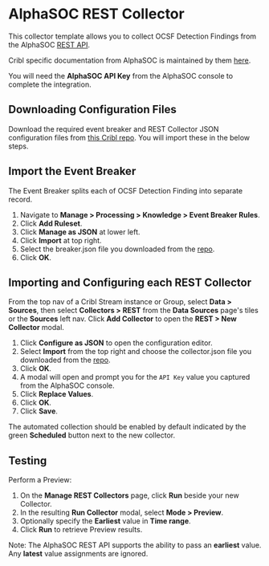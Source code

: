 # AlphaSOC REST Collector

This collector template allows you to collect OCSF Detection Findings from the AlphaSOC [REST API](https://docs.alphasoc.com/api_reference/).

Cribl specific documentation from AlphaSOC is maintained by them [here](https://docs.alphasoc.com/collecting_data/transports/cribl/).

You will need the **AlphaSOC API Key** from the AlphaSOC console to complete the integration.

## Downloading Configuration Files

Download the required event breaker and REST Collector JSON configuration files from [this Cribl repo](https://github.com/criblio/collector-templates/tree/main/collectors/rest/alphasoc). You will import these in the below steps. 

## Import the Event Breaker

The Event Breaker splits each of OCSF Detection Finding into separate record.

1. Navigate to **Manage > Processing > Knowledge > Event Breaker Rules**.
2. Click **Add Ruleset**.
3. Click **Manage as JSON** at lower left.
4. Click **Import** at top right.
5. Select the breaker.json file you downloaded from the [repo](https://github.com/criblio/collector-templates/tree/main/collectors/rest/alphasoc).
6. Click **OK**.

## Importing and Configuring each REST Collector

From the top nav of a Cribl Stream instance or Group, select **Data > Sources**, then select **Collectors > REST** from the **Data Sources** page's tiles or the **Sources** left nav. Click **Add Collector** to open the **REST > New Collector** modal.

1. Click **Configure as JSON** to open the configuration editor.
2. Select **Import** from the top right and choose the collector.json file you downloaded from the [repo](https://github.com/criblio/collector-templates/tree/main/collectors/rest/alphasoc).
3. Click **OK**.
4. A modal will open and prompt you for the `API Key` value you captured from the AlphaSOC console. 
5. Click **Replace Values**.
6. Click **OK**.
7. Click **Save**.

The automated collection should be enabled by default indicated by the green **Scheduled** button next to the new collector.

## Testing
Perform a Preview:

1. On the **Manage REST Collectors** page, click **Run** beside your new Collector.
2. In the resulting **Run Collector** modal, select **Mode > Preview**.
3. Optionally specify the **Earliest** value in **Time range**.
4. Click **Run** to retrieve Preview results.


Note: The AlphaSOC REST API supports the ability to pass an **earliest** value.  Any **latest** value assignments are ignored.
